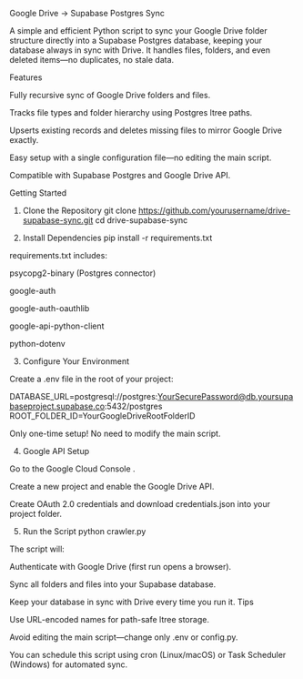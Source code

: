 Google Drive → Supabase Postgres Sync

A simple and efficient Python script to sync your Google Drive folder structure directly into a Supabase Postgres database, keeping your database always in sync with Drive. It handles files, folders, and even deleted items—no duplicates, no stale data.

Features

Fully recursive sync of Google Drive folders and files.

Tracks file types and folder hierarchy using Postgres ltree paths.

Upserts existing records and deletes missing files to mirror Google Drive exactly.

Easy setup with a single configuration file—no editing the main script.

Compatible with Supabase Postgres and Google Drive API.

Getting Started
1. Clone the Repository
git clone https://github.com/yourusername/drive-supabase-sync.git
cd drive-supabase-sync

2. Install Dependencies
pip install -r requirements.txt


requirements.txt includes:

psycopg2-binary (Postgres connector)

google-auth

google-auth-oauthlib

google-api-python-client

python-dotenv

3. Configure Your Environment

Create a .env file in the root of your project:

DATABASE_URL=postgresql://postgres:YourSecurePassword@db.yoursupabaseproject.supabase.co:5432/postgres
ROOT_FOLDER_ID=YourGoogleDriveRootFolderID


Only one-time setup! No need to modify the main script.

4. Google API Setup

Go to the Google Cloud Console
.

Create a new project and enable the Google Drive API.

Create OAuth 2.0 credentials and download credentials.json into your project folder.

5. Run the Script
python crawler.py


The script will:

Authenticate with Google Drive (first run opens a browser).

Sync all folders and files into your Supabase database.

Keep your database in sync with Drive every time you run it.
Tips

Use URL-encoded names for path-safe ltree storage.

Avoid editing the main script—change only .env or config.py.

You can schedule this script using cron (Linux/macOS) or Task Scheduler (Windows) for automated sync.

